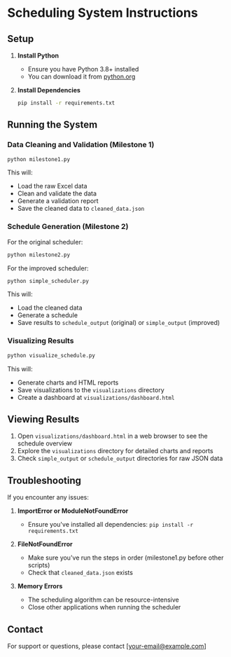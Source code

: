 # Scheduling System Instructions

## Setup

1. **Install Python**
   - Ensure you have Python 3.8+ installed
   - You can download it from [python.org](https://python.org)

2. **Install Dependencies**
   ```bash
   pip install -r requirements.txt
   ```

## Running the System

### Data Cleaning and Validation (Milestone 1)

```bash
python milestone1.py
```

This will:
- Load the raw Excel data
- Clean and validate the data
- Generate a validation report
- Save the cleaned data to `cleaned_data.json`

### Schedule Generation (Milestone 2)

For the original scheduler:
```bash
python milestone2.py
```

For the improved scheduler:
```bash
python simple_scheduler.py
```

This will:
- Load the cleaned data
- Generate a schedule
- Save results to `schedule_output` (original) or `simple_output` (improved)

### Visualizing Results

```bash
python visualize_schedule.py
```

This will:
- Generate charts and HTML reports
- Save visualizations to the `visualizations` directory
- Create a dashboard at `visualizations/dashboard.html`

## Viewing Results

1. Open `visualizations/dashboard.html` in a web browser to see the schedule overview
2. Explore the `visualizations` directory for detailed charts and reports
3. Check `simple_output` or `schedule_output` directories for raw JSON data

## Troubleshooting

If you encounter any issues:

1. **ImportError or ModuleNotFoundError**
   - Ensure you've installed all dependencies: `pip install -r requirements.txt`

2. **FileNotFoundError**
   - Make sure you've run the steps in order (milestone1.py before other scripts)
   - Check that `cleaned_data.json` exists

3. **Memory Errors**
   - The scheduling algorithm can be resource-intensive
   - Close other applications when running the scheduler

## Contact

For support or questions, please contact [your-email@example.com] 